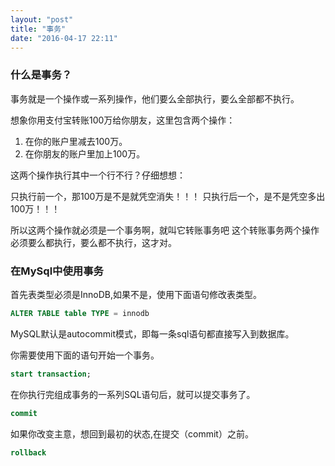```yaml
---
layout: "post"
title: "事务"
date: "2016-04-17 22:11"
---
```


### 什么是事务？
事务就是一个操作或一系列操作，他们要么全部执行，要么全部都不执行。

想象你用支付宝转账100万给你朋友，这里包含两个操作：

1. 在你的账户里减去100万。
2. 在你朋友的账户里加上100万。

这两个操作执行其中一个行不行？仔细想想：

只执行前一个，那100万是不是就凭空消失！！！
只执行后一个，是不是凭空多出100万！！！

所以这两个操作就必须是一个事务啊，就叫它转账事务吧
这个转账事务两个操作必须要么都执行，要么都不执行，这才对。

### 在MySql中使用事务
首先表类型必须是InnoDB,如果不是，使用下面语句修改表类型。
```sql
ALTER TABLE table TYPE = innodb
```
MySQL默认是autocommit模式，即每一条sql语句都直接写入到数据库。

你需要使用下面的语句开始一个事务。
```sql
start transaction;
```
在你执行完组成事务的一系列SQL语句后，就可以提交事务了。
```sql
commit
```
如果你改变主意，想回到最初的状态,在提交（commit）之前。
```sql
rollback
```
